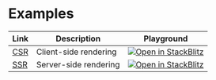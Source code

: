 # Examples

| Link | Description | Playground |
| ---- | ----------- | ---------- |
| [CSR](csr) | Client-side rendering | [![Open in StackBlitz](https://developer.stackblitz.com/img/open_in_stackblitz_small.svg)](https://stackblitz.com/github/cardoso/vite-plugin-lwc/tree/main/examples/csr?file=src%2Fmodules%2Fc%2Fapp%2Fapp.html) |
| [SSR](ssr) | Server-side rendering | [![Open in StackBlitz](https://developer.stackblitz.com/img/open_in_stackblitz_small.svg)](https://stackblitz.com/github/cardoso/vite-plugin-lwc/tree/main/examples/ssr?file=src%2Fmodules%2Fc%2Fapp%2Fapp.html) |
